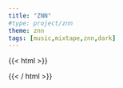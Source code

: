 ```yaml
---
title: "ZNN"
#type: project/znn
theme: znn
tags: [music,mixtape,znn,dark]
---
```

{{< html >}}
<!-- <style>:root { --background: #141414; --f_med:#000; }</style> -->
{{< / html >}}

<!-- {{< image src="ZNN-feature.png" style="width:30%" >}} -->

<!-- {{< image src="OU.png" style="width:30%" >}}
{{< image src="ON.png" style="width:30%" >}}
{{< image src="OV.png" style="width:30%" >}}
{{< image src="ZNN-5.png" style="width:30%" >}}
{{< image src="ZNN-4.png" style="width:30%" >}}
{{< image src="ZNN-3.png" style="width:30%" >}}
{{< image src="ZNN-2.png" style="width:30%" >}}
{{< image src="ZNN-1.png" style="width:30%" >}} -->
